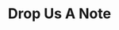 ---
title: "Drop Us A Note"
description: ""
bg_image: "images/feature-bg.jpg"
layout: "contact"
draft: false
---